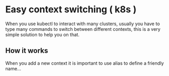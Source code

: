 # Easy context switching ( k8s )

When you use kubectl to interact with many clusters, usually you have to type many commands to switch between different contexts, this is a very simple solution to help you on that.


## How it works

When you add a new context it is important to use alias to define a friendly name...

